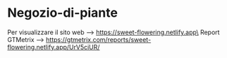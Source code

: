 # Negozio-di-piante
Per visualizzare il sito web --> https://sweet-flowering.netlify.app\
Report GTMetrix --> https://gtmetrix.com/reports/sweet-flowering.netlify.app/UrV5ciUR/
